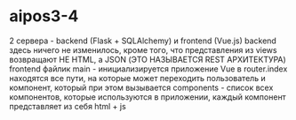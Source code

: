 # aipos3-4
2 сервера - backend (Flask + SQLAlchemy) и frontend (Vue.js)
	backend
		здесь ничего не изменилось, кроме того, что представления из views возвращают НЕ HTML, а JSON (ЭТО НАЗЫВАЕТСЯ REST АРХИТЕКТУРА)
	frontend
		файлик main - инициализируется приложение Vue
		в router.index находятся все пути, на которые может переходить пользователь и компонент, который при этом вызывается
		components - список всех компонентов, которые используются в приложении, каждый компонент представляет из себя html + js
